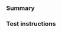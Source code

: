 ###  Summary

<!-- Include link to a Jira issue, and its key in the PR's title. -->

### Test instructions

